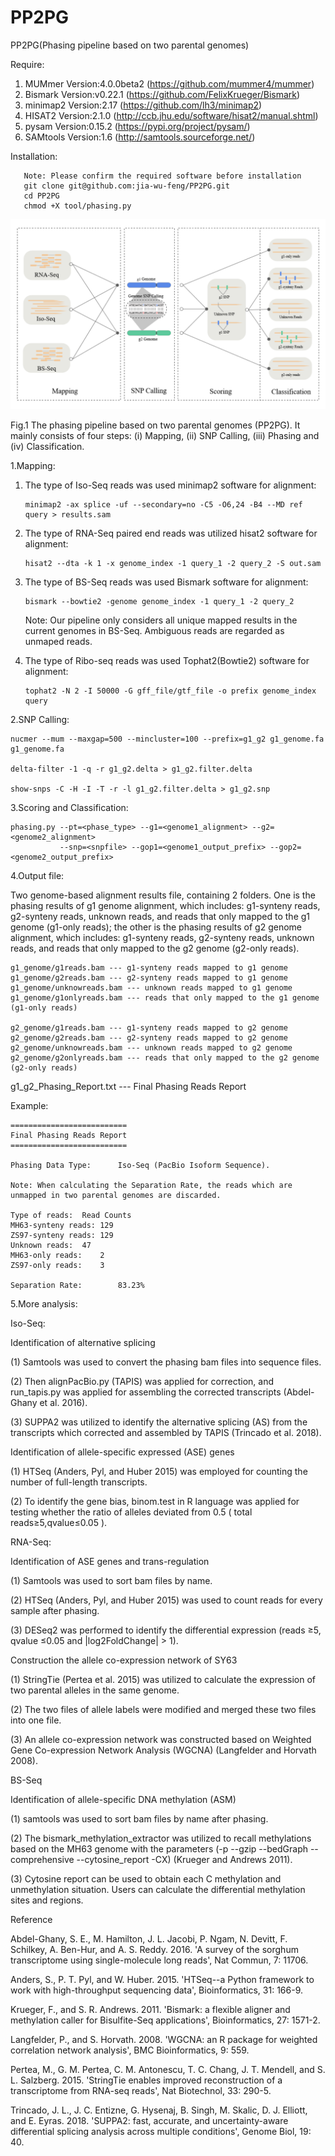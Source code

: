 # PP2PG

PP2PG(Phasing pipeline based on two parental genomes)


Require: 
  
  1) MUMmer     Version:4.0.0beta2 (https://github.com/mummer4/mummer)
  2) Bismark    Version:v0.22.1    (https://github.com/FelixKrueger/Bismark)
  3) minimap2   Version:2.17       (https://github.com/lh3/minimap2)
  4) HISAT2     Version:2.1.0      (http://ccb.jhu.edu/software/hisat2/manual.shtml)
  5) pysam      Version:0.15.2     (https://pypi.org/project/pysam/)     
  6) SAMtools   Version:1.6        (http://samtools.sourceforge.net/)  

Installation:

       Note: Please confirm the required software before installation
       git clone git@github.com:jia-wu-feng/PP2PG.git
       cd PP2PG
       chmod +X tool/phasing.py 

![image1](https://github.com/jia-wu-feng/PP2PG/blob/master/img/img1.png)

Fig.1 The phasing pipeline based on two parental genomes (PP2PG). It mainly consists of four steps: (i) Mapping, (ii) SNP Calling, (iii) Phasing and (iv) Classification.

1.Mapping:

1) The type of Iso-Seq reads was used minimap2 software for alignment:

       minimap2 -ax splice -uf --secondary=no -C5 -O6,24 -B4 --MD ref query > results.sam      

2) The type of RNA-Seq paired end reads was utilized hisat2 software for alignment:

       hisat2 --dta -k 1 -x genome_index -1 query_1 -2 query_2 -S out.sam

3) The type of BS-Seq reads was used Bismark software for alignment:
      
       bismark --bowtie2 -genome genome_index -1 query_1 -2 query_2
    Note: Our pipeline only considers all unique mapped results in the current genomes in BS-Seq. Ambiguous reads are regarded 
    as unmaped reads. 

4) The type of Ribo-seq reads was used Tophat2(Bowtie2) software for alignment:

       tophat2 -N 2 -I 50000 -G gff_file/gtf_file -o prefix genome_index query


2.SNP Calling:

    nucmer --mum --maxgap=500 --mincluster=100 --prefix=g1_g2 g1_genome.fa g1_genome.fa
    
    delta-filter -1 -q -r g1_g2.delta > g1_g2.filter.delta
    
    show-snps -C -H -I -T -r -l g1_g2.filter.delta > g1_g2.snp


3.Scoring and Classification:

    phasing.py --pt=<phase_type> --g1=<genome1_alignment> --g2=<genome2_alignment> 
               --snp=<snpfile> --gop1=<genome1_output_prefix> --gop2=<genome2_output_prefix>

4.Output file:

Two genome-based alignment results file, containing 2 folders. One is the phasing results of g1 genome alignment, which includes: g1-synteny reads, g2-synteny reads, unknown reads, and reads that only mapped to the g1 genome (g1-only reads); the other is the phasing results of g2 genome alignment, which includes: g1-synteny reads, g2-synteny reads, unknown reads, and reads that only mapped to the g2 genome (g2-only reads).

    g1_genome/g1reads.bam --- g1-synteny reads mapped to g1 genome
    g1_genome/g2reads.bam --- g2-synteny reads mapped to g1 genome
    g1_genome/unknowreads.bam --- unknown reads mapped to g1 genome
    g1_genome/g1onlyreads.bam --- reads that only mapped to the g1 genome (g1-only reads)
    
    g2_genome/g1reads.bam --- g1-synteny reads mapped to g2 genome
    g2_genome/g2reads.bam --- g2-synteny reads mapped to g2 genome
    g2_genome/unknowreads.bam --- unknown reads mapped to g2 genome
    g2_genome/g2onlyreads.bam --- reads that only mapped to the g2 genome (g2-only reads)


g1_g2_Phasing_Report.txt --- Final Phasing Reads Report

Example:

    ==========================
    Final Phasing Reads Report
    ==========================
    
    Phasing Data Type:      Iso-Seq (PacBio Isoform Sequence).
    
    Note: When calculating the Separation Rate, the reads which are unmapped in two parental genomes are discarded.
    
    Type of reads:  Read Counts
    MH63-synteny reads:	129
    ZS97-synteny reads:	129
    Unknown reads:	47
    MH63-only reads:	2
    ZS97-only reads:	3
    
    Separation Rate:        83.23%

5.More analysis:

Iso-Seq:

Identification of alternative splicing

(1) Samtools was used to convert the phasing bam files into sequence files. 

(2) Then alignPacBio.py (TAPIS) was applied for correction, and run_tapis.py was applied for assembling the corrected transcripts (Abdel-Ghany et al. 2016). 

(3) SUPPA2 was utilized to identify the alternative splicing (AS) from the transcripts which corrected and assembled by TAPIS (Trincado et al. 2018). 

Identification of allele-specific expressed (ASE) genes

(1) HTSeq (Anders, Pyl, and Huber 2015) was employed for counting the number of full-length transcripts. 

(2) To identify the gene bias, binom.test in R language was applied for testing whether the ratio of alleles deviated from 0.5 ( total reads≥5,qvalue≤0.05 ).

RNA-Seq:

Identification of ASE genes and trans-regulation

(1) Samtools was used to sort bam files by name.

(2) HTSeq (Anders, Pyl, and Huber 2015) was used to count reads for every sample after phasing. 

(3) DESeq2 was performed to identify the differential expression (reads ≥5, qvalue ≤0.05 and |log2FoldChange| > 1).

Construction the allele co-expression network of SY63

(1) StringTie (Pertea et al. 2015) was utilized to calculate the expression of two parental alleles in the same genome. 

(2) The two files of allele labels were modified and merged these two files into one file. 

(3) An allele co-expression network was constructed based on Weighted Gene Co-expression Network Analysis (WGCNA) (Langfelder and Horvath 2008).

BS-Seq

Identification of allele-specific DNA methylation (ASM)

(1) samtools was used to sort bam files by name after phasing. 

(2) The bismark_methylation_extractor was utilized to recall methylations based on the MH63 genome with the parameters (-p --gzip --bedGraph --comprehensive --cytosine_report -CX) (Krueger and Andrews 2011). 

(3) Cytosine report can be used to obtain each C methylation and unmethylation situation. Users can calculate the differential methylation sites and regions.


Reference

Abdel-Ghany, S. E., M. Hamilton, J. L. Jacobi, P. Ngam, N. Devitt, F. Schilkey, A. Ben-Hur, and A. S. Reddy. 2016. 'A survey of the sorghum transcriptome using single-molecule long reads', Nat Commun, 7: 11706.

Anders, S., P. T. Pyl, and W. Huber. 2015. 'HTSeq--a Python framework to work with high-throughput sequencing data', Bioinformatics, 31: 166-9.

Krueger, F., and S. R. Andrews. 2011. 'Bismark: a flexible aligner and methylation caller for Bisulfite-Seq applications', Bioinformatics, 27: 1571-2.

Langfelder, P., and S. Horvath. 2008. 'WGCNA: an R package for weighted correlation network analysis', BMC Bioinformatics, 9: 559.

Pertea, M., G. M. Pertea, C. M. Antonescu, T. C. Chang, J. T. Mendell, and S. L. Salzberg. 2015. 'StringTie enables improved reconstruction of a transcriptome from RNA-seq reads', Nat Biotechnol, 33: 290-5.

Trincado, J. L., J. C. Entizne, G. Hysenaj, B. Singh, M. Skalic, D. J. Elliott, and E. Eyras. 2018. 'SUPPA2: fast, accurate, and uncertainty-aware differential splicing analysis across multiple conditions', Genome Biol, 19: 40.
